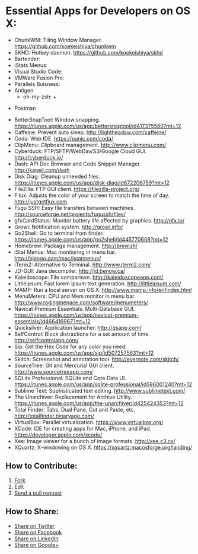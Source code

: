 # Essential Apps for Developers on OS X:

+ ChunkWM: Tiling Window Manager. https://github.com/koekeishiya/chunkwm
+ SKHD: Hotkey daemon. https://github.com/koekeishiya/skhd
+ Bartender:
+ iStats Menus:
+ Visual Studio Code:
+ VMWare Fusion Pro:
+ Parallels Buisness:  
+ Antigen:
    + oh-my-zsh:
        + 


* Postman


- BetterSnapTool: Window snapping. https://itunes.apple.com/us/app/bettersnaptool/id417375580?mt=12
- Caffeine: Prevent auto sleep. http://lightheadsw.com/caffeine/
- Coda: Web IDE. https://panic.com/coda/
- ClipMenu: Clipboard management. http://www.clipmenu.com/
- Cyberduck: FTP/SFTP/WebDav/S3/Google Cloud GUI. http://cyberduck.io/
- Dash: API Doc Browser and Code Snippet Manager. http://kapeli.com/dash
- Disk Diag: Cleanup unneeded files. https://itunes.apple.com/us/app/disk-diag/id672206759?mt=12
- FileZilla: FTP GUI client. https://filezilla-project.org/
- F.lux: Adjusts the color of your screen to match the time of day. http://justgetflux.com
- Fugu SSH: Easy file transfers between machines. http://sourceforge.net/projects/fugussh/files/
- gfxCardStatus: Monitor battery life affected by graphics. http://gfx.io/
- Growl: Notification system. http://growl.info/
- Go2Shell: Go to terminal from finder. https://itunes.apple.com/us/app/go2shell/id445770608?mt=12
- Homebrew: Package management. http://brew.sh/
- iStat Menus: Mac monitoring in menu bar. http://bjango.com/mac/istatmenus/
- iTerm2: Alternative to Terminal. http://www.iterm2.com/
- JD-GUI: Java decompiler. http://jd.benow.ca/
- Kaleidoscope: File comparison. http://kaleidoscopeapp.com/
- LittleIpsum: Fast lorem ipsum text generation. http://littleipsum.com/
- MAMP: Run a local server on OS X. http://www.mamp.info/en/index.html
- MenuMeters: CPU and Mem monitor in menu bar. http://www.ragingmenace.com/software/menumeters/
- Navicat Premium Essentials: Multi-Database GUI. https://itunes.apple.com/us/app/navicat-premium-essentials/id466416967?mt=12
- Quicksilver: Application launcher. http://qsapp.com/
- SelfControl: Block distractions for a set amount of time. http://selfcontrolapp.com/
- Sip: Get the Hex Code for any color you need. https://itunes.apple.com/us/app/sip/id507257563?mt=12
- Skitch: Screenshot and annotation tool. http://evernote.com/skitch/
- SourceTree: Git and Mercurial GUI client. http://www.sourcetreeapp.com/
- SQLite Professional: SQLite and Core Data UI. https://itunes.apple.com/us/app/sqlite-professional/id586001240?mt=12
- Sublime Text: Sophisticated text editing. http://www.sublimetext.com/
- The Unarchiver: Replacement for Archive Utility. https://itunes.apple.com/us/app/the-unarchiver/id425424353?mt=12
- Total Finder: Tabs, Dual Pane, Cut and Paste, etc. http://totalfinder.binaryage.com/
- VirtualBox: Parallel virtualization. https://www.virtualbox.org/
- XCode: IDE for creating apps for Mac, iPhone, and iPad. https://developer.apple.com/xcode/
- Xee: Image viewer for a bunch of image formats. http://xee.c3.cx/
- XQuartz: X-windowing on OS X. https://xquartz.macosforge.org/landing/

## How to Contribute:
1. [Fork](https://help.github.com/articles/fork-a-repo "Fork")
2. Edit
3. [Send a pull request](https://help.github.com/articles/using-pull-requests "Send a pull request")

## How to Share:
- [Share on Twitter](http://twitter.com/home?status=https://github.com/beninada/essential-mac-apps "Share on Twitter")
- [Share on Facebook](https://www.facebook.com/sharer/sharer.php?s=100&p%5Burl%5D=https://github.com/beninada/essential-mac-apps&p%5Bimages%5D%5B0%5D=&p%5Btitle%5D=Essential%20Mac%20Apps&p%5Bsummary%5D= "Share on Facebook")
- [Share on LinkedIn](http://www.linkedin.com/shareArticle?mini=true&url=https://github.com/beninada/essential-mac-apps "Share on LinkedIn")
- [Share on Google+](https://plus.google.com/share?url=https://github.com/beninada/essential-mac-apps "Share on Google+")
